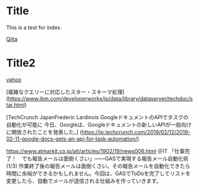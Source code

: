 
# Title

This is a test for index.

[Qiita](./index2.md "Qiita")

# Title2

[yahoo](http://www.yahoo.co.jp "yahoo")

[複雑なクエリーに対応したスター・スキーマ処理]
(https://www.ibm.com/developerworks/jp/data/library/dataserver/techdoc/star.html)


[TechCrunch JapanFrederic Lardinois
GoogleドキュメントのAPIでタスクの自動化が可能に
今日、Googleは、Googleドキュメントの新しいAPIが一般向けに開放されたことを発表した。]
(https://jp.techcrunch.com/2019/02/12/2019-02-11-google-docs-gets-an-api-for-task-automation/)

https://www.atmarkit.co.jp/ait/articles/1902/19/news006.html
＠IT
「仕事完了！　でも報告メールは面倒くさい」――GASで実現する報告メール自動化術 (1/3)
作業終了後の報告メールは面倒くさい。その報告メールを自動化できたら時間に余裕ができるかもしれません。今回は、GASでToDoを完了してリストを変更したら、自動でメールが送信される仕組みを作っていきます。

